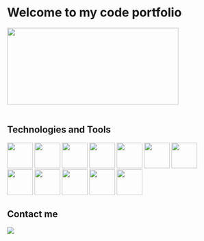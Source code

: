 <h1>Welcome to my code portfolio</h1>

<div>
        <a href="https://github.com/murecode"></a>
        <img height="180px" width="400px"
            src="https://github-readme-stats.vercel.app/api/top-langs/?username=murecode&amp;layout=compact&amp;langs_count=7&amp;theme=dark"/>
</div>

</br>

<h2>Technologies and Tools</h2>
<div>
        <img src="https://cdn.jsdelivr.net/gh/devicons/devicon/icons/java/java-original-wordmark.svg" height="60px"
            widght="60px"   />
        <img src="https://cdn.jsdelivr.net/gh/devicons/devicon/icons/spring/spring-original-wordmark.svg" height="60px"
            widght="60px"   />
        <img src="https://cdn.jsdelivr.net/gh/devicons/devicon/icons/postgresql/postgresql-original-wordmark.svg" height="60px"
            widght="60px"   />
        <img src="https://cdn.jsdelivr.net/gh/devicons/devicon/icons/javascript/javascript-original.svg" height="60px"
            widght="60px"   /> 
        <img src="https://cdn.jsdelivr.net/gh/devicons/devicon/icons/html5/html5-original-wordmark.svg" height="60px"
            widght="60px"   />
        <img src="https://cdn.jsdelivr.net/gh/devicons/devicon/icons/css3/css3-original-wordmark.svg" height="60px"
            widght="60px"   />
        <img src="https://cdn.jsdelivr.net/gh/devicons/devicon/icons/git/git-original.svg" height="60px"
            widght="60px"   />
        <img src="https://cdn.jsdelivr.net/gh/devicons/devicon/icons/mongodb/mongodb-original.svg" height="60px"
            widght="60px"   />
        <img src="https://cdn.jsdelivr.net/gh/devicons/devicon/icons/angularjs/angularjs-original-wordmark.svg" height="60px"
            widght="60px"   />
        <img src="https://cdn.jsdelivr.net/gh/devicons/devicon/icons/tailwindcss/tailwindcss-original-wordmark.svg" height="60px"
            widght="60px"   />
         <img src="https://cdn.jsdelivr.net/gh/devicons/devicon/icons/nodejs/nodejs-original.svg" height="60px"
            widght="60px"   />  
        <img src="https://cdn.jsdelivr.net/gh/devicons/devicon/icons/postman/postman-original.svg" height="60px"
            widght="60px"   />
</div>

<div>
        <h2>Contact me</h2>
        <a href="https://www.linkedin.com/in/adalberto-murillo-r-459954228" target="_blank"><img
                src="https://img.shields.io/badge/-LinkedIn-%230077B5?style=for-the-badge&logo=linkedin&logoColor=white"
                target="_blank">
        </a>
</div>

